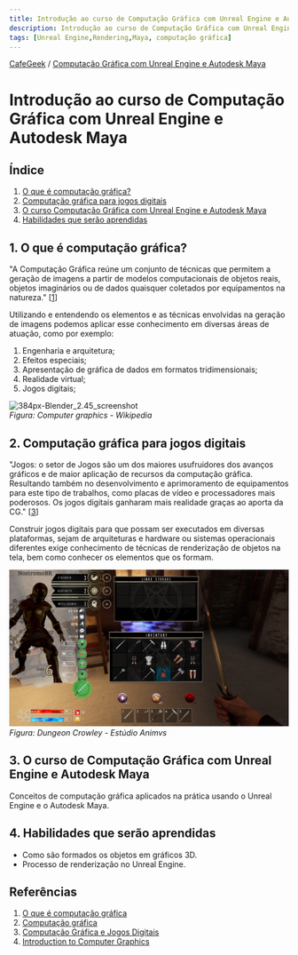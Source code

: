 ```yaml
---
title: Introdução ao curso de Computação Gráfica com Unreal Engine e Autodesk Maya
description: Introdução ao curso de Computação Gráfica com Unreal Engine e Autodesk Maya
tags: [Unreal Engine,Rendering,Maya, computação gráfica]
---
```

[CafeGeek](http://cafegeek.eti.br)  / [Computação Gráfica com Unreal Engine e Autodesk Maya](http:cafegeek.eti.br/ue4_computacao_grafica/index.html)

# Introdução ao curso de Computação Gráfica com Unreal Engine e Autodesk Maya

## Índice
1. [O que é computação gráfica?](#1)
1. [Computação gráfica para jogos digitais](#2)
1. [O curso Computação Gráfica com Unreal Engine e Autodesk Maya](#3)
1. [Habilidades que serão aprendidas](#4)

<a name="1"></a>
## 1. O que é computação gráfica?
"A Computação Gráfica reúne um conjunto de técnicas que permitem a geração de imagens a partir de modelos computacionais de objetos reais, objetos imaginários ou de dados quaisquer coletados por equipamentos na natureza." [[1](#r1)]

Utilizando e entendendo os elementos e as técnicas envolvidas na geração de imagens podemos aplicar esse conhecimento em diversas áreas de atuação, como por exemplo:
1. Engenharia e arquitetura;    
1. Efeitos especiais;
1. Apresentação de gráfica de dados em formatos tridimensionais;
1. Realidade virtual;
1. Jogos digitais;

![384px-Blender_2.45_screenshot](https://upload.wikimedia.org/wikipedia/commons/thumb/8/8e/Blender_2.45_screenshot.jpg/384px-Blender_2.45_screenshot.jpg)     
*Figura: Computer graphics - Wikipedia*

<a name="2"></a>
## 2. Computação gráfica para jogos digitais
"Jogos: o setor de Jogos são um dos maiores usufruidores dos avanços gráficos e de maior aplicação de recursos da computação gráfica. Resultando também no desenvolvimento e aprimoramento de equipamentos para este tipo de trabalhos, como placas de vídeo e processadores mais poderosos. Os jogos digitais ganharam mais realidade graças ao aporta da CG." [[3](#r3)]

Construir jogos digitais para que possam ser executados em diversas plataformas, sejam de arquiteturas e hardware ou sistemas operacionais diferentes exige conhecimento de técnicas de renderização de objetos na tela, bem como conhecer os elementos que os formam.

![gratis-png-diseno-industrial-con-imaginacion-ingeniero-mecanico](imagens/game_dungeon_crowley.jpg)      
*Figura: Dungeon Crowley - Estúdio Animvs*

<a name="3"></a>
## 3. O curso de Computação Gráfica com Unreal Engine e Autodesk Maya
Conceitos de computação gráfica aplicados na prática usando o Unreal Engine e o Autodesk Maya.  

<a name="4"></a>
## 4. Habilidades que serão aprendidas  
- Como são formados os objetos em gráficos 3D.
- Processo de renderização no Unreal Engine.


## Referências
<a name="r1"></a>
1. [O que é computação gráfica](http://www.um.pro.br/index.php?c=/computacao/definicao)
1. [Computação gráfica](https://pt.wikipedia.org/wiki/Computa%C3%A7%C3%A3o_gr%C3%A1fica)
<a name="r3"></a>
1. [Computação Gráfica e Jogos Digitais](https://medium.com/@bitsgrupo/computa%C3%A7%C3%A3o-gr%C3%A1fica-e-jogos-digitais-1e15f0febf7c)
1. [Introduction to Computer Graphics](http://math.hws.edu/graphicsbook/)
